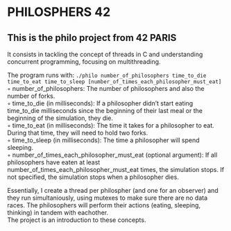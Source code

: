 # PHILOSPHERS 42
## This is the philo project from 42 PARIS

It consists in tackling the concept of threads in C and understanding concurrent programming, focusing on multithreading.

The program runs with:
`./philo number_of_philosophers time_to_die time_to_eat time_to_sleep
[number_of_times_each_philosopher_must_eat]`
◦ number_of_philosophers: The number of philosophers and also the number of forks.  
◦ time_to_die (in milliseconds): If a philosopher didn’t start eating time_to_die milliseconds since the beginning of their last meal or the beginning of the simulation, they die.  
◦ time_to_eat (in milliseconds): The time it takes for a philosopher to eat. During that time, they will need to hold two forks.  
◦ time_to_sleep (in milliseconds): The time a philosopher will spend sleeping.  
◦ number_of_times_each_philosopher_must_eat (optional argument): If all philosophers have eaten at least number_of_times_each_philosopher_must_eat times, the simulation stops. If not specified, the simulation stops when a philosopher dies.  

Essentially, I create a thread per philospher (and one for an observer) and they run simultaniously, using mutexes to make sure there are no data races. The philosophers will perform their actions (eating, sleeping, thinking) in tandem with eachother.  
The project is an introduction to these concepts.  
